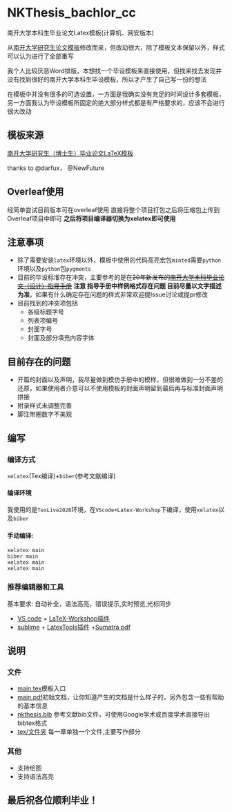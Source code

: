 # NKThesis_bachlor_cc
南开大学本科生毕业论文Latex模板(计算机、网安版本)

从[南开大学研究生论文模板](https://github.com/NewFuture/NKThesis)修改而来，但改动很大，除了模板文本保留以外，样式可以认为进行了全部重写

我个人比较厌恶Word排版，本想找一个毕设模板来直接使用，但找来找去发现并没有找到很好的南开大学本科生毕设模板，所以才产生了自己写一份的想法

在模板中并没有很多的可选设置，一方面是我确实没有充足的时间设计多套模板，另一方面我认为毕设模板所固定的绝大部分样式都是有严格要求的，应该不会进行很大改动
## 模板来源
[南开大学研究生（博士生）毕业论文LaTeX模板](https://github.com/NewFuture/NKThesis)

thanks to @darfux， @NewFuture

## Overleaf使用
经简单尝试目前版本可在overleaf使用 直接将整个项目打包之后将压缩包上传到Overleaf项目中即可 **之后将项目编译器切换为xelatex即可使用**

## 注意事项
- 除了需要安装`latex`环境以外，模板中使用的代码高亮宏包`minted`需要`python`环境以及`python`包`pygments`
- 目前的毕设标准存在冲突，主要参考的是在~~20年新发布的[南开大学本科毕业论文（设计）指导手册](https://cc.nankai.edu.cn/2020/1119/c13295a318941/page.htm)~~ **注意 指导手册中样例格式存在问题 目前尽量以文字描述为准**，如果有什么确定存在问题的样式非常欢迎提Issue讨论或提pr修改
- 目前找到的冲突项包括
  - 各级标题字号
  - 列表项编号
  - 封面字号
  - 封面及部分填充内容字体
## 目前存在的问题
- 开篇的封面以及声明，我尽量做到模仿手册中的模样，但很难做到一分不差的还原，如果使用者介意可以不使用模板的封面声明留到最后再与标准封面声明拼接
- 附录样式未调整完善
- 脚注带圈数字不美观
## 编写

### 编译方式
`xelatex`(Tex编译)+`biber`(参考文献编译)

#### 编译环境

我使用的是`TexLive2020`环境，在`VScode+Latex-Workshop`下编译，使用`xelatex`以及`biber`

#### 手动编译:

```
xelatex main
biber main
xelatex main
xelatex main
```

### 推荐编辑器和工具

基本要求: 自动补全，语法高亮，错误提示,实时预览,光标同步

* [VS code](https://code.visualstudio.com/) + [LaTeX-Workshop插件](https://github.com/James-Yu/LaTeX-Workshop)
* [sublime](https://www.sublimetext.com/) + [LatexTools插件](https://github.com/SublimeText/LaTeXTools) +[Sumatra pdf](https://www.sumatrapdfreader.org/download-free-pdf-viewer.html)

## 说明

### 文件
* [main.tex](main.tex)模板入口
* [main.pdf](main.pdf)初始文档，让你知道产生的文档是什么样子的，另外包含一些有帮助的基本信息
* [nkthesis.bib](nkthesis.bib) 参考文献bib文件，可使用Google学术或百度学术直接导出bibtex格式
* [tex/文件夹](tex/) 每一章单独一个文件,主要写作部分

### 其他

* 支持绘图
* 支持语法高亮

## 最后祝各位顺利毕业！